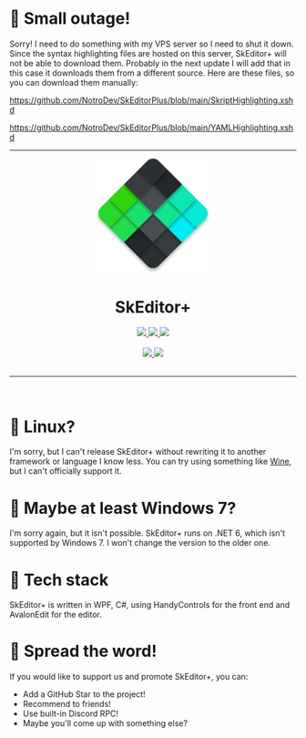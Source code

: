 # 🛑 Small outage!
Sorry! I need to do something with my VPS server so I need to shut it down. Since the syntax highlighting files are hosted on this server, SkEditor+ will not be able to download them. Probably in the next update I will add that in this case it downloads them from a different source. Here are these files, so you can download them manually:

https://github.com/NotroDev/SkEditorPlus/blob/main/SkriptHighlighting.xshd

https://github.com/NotroDev/SkEditorPlus/blob/main/YAMLHighlighting.xshd


<hr/>

<p align='center'>
  <img src="SkEditor.png?raw=true" width=40% height=40%>
</p>

<div align='center'>

# SkEditor+
  
<a href='https://github.com/NotroDev/SkEditorPlus/releases'>
  
<img src='https://img.shields.io/github/v/release/NotroDev/SkEditorPlus?color=%237a34eb&label=version&style=flat-square'>
  
</a>
  
<a href='https://github.com/NotroDev/SkEditorPlus/blob/main/LICENSE'>
  
<img src='https://img.shields.io/github/license/NotroDev/SkEditorPlus?color=%230fa685&label=license&style=flat-square'>
  
</a>

<a href='https://github.com/NotroDev/SkEditorPlus/releases/latest'>
  
<img src='https://img.shields.io/github/downloads/NotroDev/SkEditorPlus/total?color=%230fa621&style=flat-square'>
  
</a>

<br />
<br />

<a href='https://discord.gg/meFfPGYvr5'>
  
<img src='https://img.shields.io/badge/Discord-PL-%23bf1327?style=for-the-badge'>
  
</a>
<a href='https://discord.gg/rK4AQnvMc5'>
  
<img src='https://img.shields.io/badge/Discord-EN-%231369bf?style=for-the-badge'>
  
</a>


  
</div>

<br />

---
<br />



# 🐧 Linux?
I'm sorry, but I can't release SkEditor+ without rewriting it to another framework or language I know less. You can try using something like [Wine](https://www.winehq.org), but I can't officially support it.

# 🥺 Maybe at least Windows 7?
I'm sorry again, but it isn't possible. SkEditor+ runs on .NET 6, which isn't supported by Windows 7. I won't change the version to the older one.


# 🔧 Tech stack
SkEditor+ is written in WPF, C#, using HandyControls for the front end and AvalonEdit for the editor.

# 📣 Spread the word!
If you would like to support us and promote SkEditor+, you can:
- Add a GitHub Star to the project!
- Recommend to friends!
- Use built-in Discord RPC!
- Maybe you'll come up with something else?
